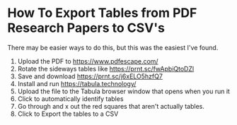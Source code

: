 # How To Export Tables from PDF Research Papers to CSV's

There may be easier ways to do this, but this was the easiest I've found.

1. Upload the PDF to https://www.pdfescape.com/
2. Rotate the sideways tables like https://prnt.sc/fwApbiQtoDZl
3. Save and download https://prnt.sc/j6xELO5hzfQ7
4. Install and run https://tabula.technology/
5. Upload the file to the Tabula browser window that opens when you run it 
6. Click to automatically identify tables
7. Go through and x out the red squares that aren't actually tables. 
8. Click to Export the tables to a CSV

